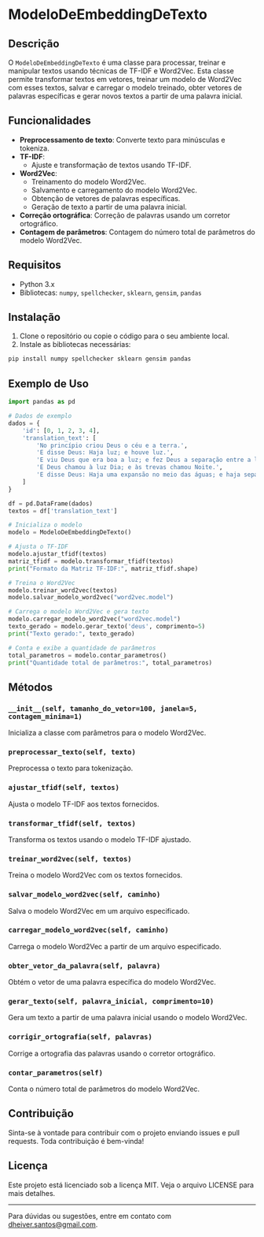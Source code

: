 # ModeloDeEmbeddingDeTexto

## Descrição

O `ModeloDeEmbeddingDeTexto` é uma classe para processar, treinar e manipular textos usando técnicas de TF-IDF e Word2Vec. Esta classe permite transformar textos em vetores, treinar um modelo de Word2Vec com esses textos, salvar e carregar o modelo treinado, obter vetores de palavras específicas e gerar novos textos a partir de uma palavra inicial.

## Funcionalidades

- **Preprocessamento de texto**: Converte texto para minúsculas e tokeniza.
- **TF-IDF**:
  - Ajuste e transformação de textos usando TF-IDF.
- **Word2Vec**:
  - Treinamento do modelo Word2Vec.
  - Salvamento e carregamento do modelo Word2Vec.
  - Obtenção de vetores de palavras específicas.
  - Geração de texto a partir de uma palavra inicial.
- **Correção ortográfica**: Correção de palavras usando um corretor ortográfico.
- **Contagem de parâmetros**: Contagem do número total de parâmetros do modelo Word2Vec.

## Requisitos

- Python 3.x
- Bibliotecas: `numpy`, `spellchecker`, `sklearn`, `gensim`, `pandas`

## Instalação

1. Clone o repositório ou copie o código para o seu ambiente local.
2. Instale as bibliotecas necessárias:

```bash
pip install numpy spellchecker sklearn gensim pandas
```

## Exemplo de Uso

```python
import pandas as pd

# Dados de exemplo
dados = {
    'id': [0, 1, 2, 3, 4],
    'translation_text': [
        'No princípio criou Deus o céu e a terra.',
        'E disse Deus: Haja luz; e houve luz.',
        'E viu Deus que era boa a luz; e fez Deus a separação entre a luz e as trevas.',
        'E Deus chamou à luz Dia; e às trevas chamou Noite.',
        'E disse Deus: Haja uma expansão no meio das águas; e haja separação entre águas e águas.'
    ]
}

df = pd.DataFrame(dados)
textos = df['translation_text']

# Inicializa o modelo
modelo = ModeloDeEmbeddingDeTexto()

# Ajusta o TF-IDF
modelo.ajustar_tfidf(textos)
matriz_tfidf = modelo.transformar_tfidf(textos)
print("Formato da Matriz TF-IDF:", matriz_tfidf.shape)

# Treina o Word2Vec
modelo.treinar_word2vec(textos)
modelo.salvar_modelo_word2vec("word2vec.model")

# Carrega o modelo Word2Vec e gera texto
modelo.carregar_modelo_word2vec("word2vec.model")
texto_gerado = modelo.gerar_texto('deus', comprimento=5)
print("Texto gerado:", texto_gerado)

# Conta e exibe a quantidade de parâmetros
total_parametros = modelo.contar_parametros()
print("Quantidade total de parâmetros:", total_parametros)
```

## Métodos

### `__init__(self, tamanho_do_vetor=100, janela=5, contagem_minima=1)`
Inicializa a classe com parâmetros para o modelo Word2Vec.

### `preprocessar_texto(self, texto)`
Preprocessa o texto para tokenização.

### `ajustar_tfidf(self, textos)`
Ajusta o modelo TF-IDF aos textos fornecidos.

### `transformar_tfidf(self, textos)`
Transforma os textos usando o modelo TF-IDF ajustado.

### `treinar_word2vec(self, textos)`
Treina o modelo Word2Vec com os textos fornecidos.

### `salvar_modelo_word2vec(self, caminho)`
Salva o modelo Word2Vec em um arquivo especificado.

### `carregar_modelo_word2vec(self, caminho)`
Carrega o modelo Word2Vec a partir de um arquivo especificado.

### `obter_vetor_da_palavra(self, palavra)`
Obtém o vetor de uma palavra específica do modelo Word2Vec.

### `gerar_texto(self, palavra_inicial, comprimento=10)`
Gera um texto a partir de uma palavra inicial usando o modelo Word2Vec.

### `corrigir_ortografia(self, palavras)`
Corrige a ortografia das palavras usando o corretor ortográfico.

### `contar_parametros(self)`
Conta o número total de parâmetros do modelo Word2Vec.

## Contribuição

Sinta-se à vontade para contribuir com o projeto enviando issues e pull requests. Toda contribuição é bem-vinda!

## Licença

Este projeto está licenciado sob a licença MIT. Veja o arquivo LICENSE para mais detalhes.

---

Para dúvidas ou sugestões, entre em contato com dheiver.santos@gmail.com.
